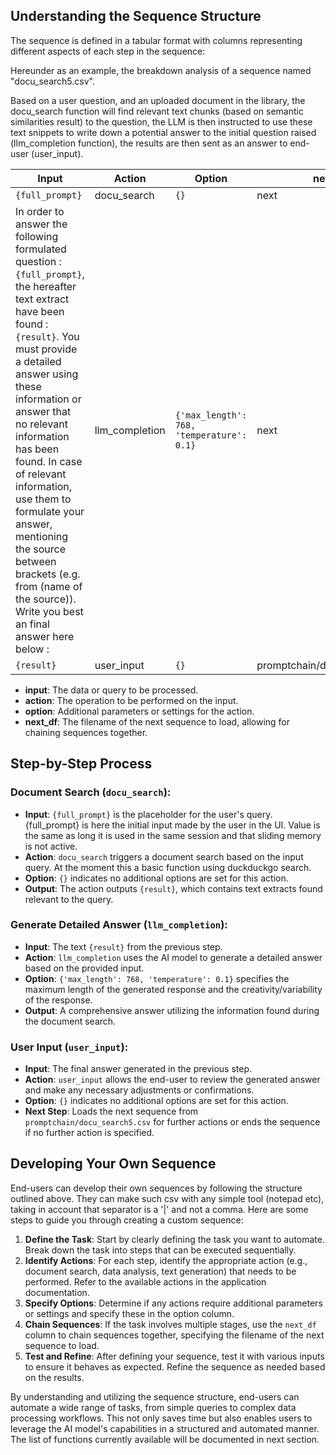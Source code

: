 ## Understanding the Sequence Structure

The sequence is defined in a tabular format with columns representing different aspects of each step in the sequence:

Hereunder as an example, the breakdown analysis of a sequence named "docu_search5.csv".

Based on a user question, and an uploaded document in the library, the docu_search function will find relevant text chunks (based on semantic similarities result) to the question, the LLM is then instructed to use these text snippets to write down a potential answer to the initial question raised (llm_completion function), the results are then sent as an answer to end-user (user_input).


| Input                                                                                                                                      | Action          | Option                               | next_df                      |
|--------------------------------------------------------------------------------------------------------------------------------------------|-----------------|--------------------------------------|------------------------------|
| `{full_prompt}`                                                                                                                            | docu_search     | `{}`                                 | next                         |
| In order to answer the following formulated question : `{full_prompt}`, the hereafter text extract have been found : `{result}`. You must provide a detailed answer using these information or answer that no relevant information has been found. In case of relevant information, use them to formulate your answer, mentioning the source  between brackets (e.g. from (name of the source)). Write you best an final answer here below : | llm_completion | `{'max_length': 768, 'temperature': 0.1}` | next                         |
| `{result}`                                                                                                                                 | user_input      | `{}`                                 | promptchain/docu_search5.csv |

- **input**: The data or query to be processed.
- **action**: The operation to be performed on the input.
- **option**: Additional parameters or settings for the action.
- **next_df**: The filename of the next sequence to load, allowing for chaining sequences together.

## Step-by-Step Process

### Document Search (`docu_search`):
- **Input**: `{full_prompt}` is the placeholder for the user's query. {full_prompt} is here the initial input made by the user in the UI. Value is the same as long it is used in the same session and that sliding memory is not active.
- **Action**: `docu_search` triggers a document search based on the input query. At the moment this a basic function using duckduckgo search.
- **Option**: `{}` indicates no additional options are set for this action.
- **Output**: The action outputs `{result}`, which contains text extracts found relevant to the query.

### Generate Detailed Answer (`llm_completion`):
- **Input**: The text `{result}` from the previous step.
- **Action**: `llm_completion` uses the AI model to generate a detailed answer based on the provided input.
- **Option**: `{'max_length': 768, 'temperature': 0.1}` specifies the maximum length of the generated response and the creativity/variability of the response.
- **Output**: A comprehensive answer utilizing the information found during the document search.

### User Input (`user_input`):
- **Input**: The final answer generated in the previous step.
- **Action**: `user_input` allows the end-user to review the generated answer and make any necessary adjustments or confirmations.
- **Option**: `{}` indicates no additional options are set for this action.
- **Next Step**: Loads the next sequence from `promptchain/docu_search5.csv` for further actions or ends the sequence if no further action is specified.

## Developing Your Own Sequence

End-users can develop their own sequences by following the structure outlined above. They can make such csv with any simple tool (notepad etc), taking in account that separator is a '|' and not a comma. Here are some steps to guide you through creating a custom sequence:

1. **Define the Task**: Start by clearly defining the task you want to automate. Break down the task into steps that can be executed sequentially.
2. **Identify Actions**: For each step, identify the appropriate action (e.g., document search, data analysis, text generation) that needs to be performed. Refer to the available actions in the application documentation.
3. **Specify Options**: Determine if any actions require additional parameters or settings and specify these in the option column.
4. **Chain Sequences**: If the task involves multiple stages, use the `next_df` column to chain sequences together, specifying the filename of the next sequence to load.
5. **Test and Refine**: After defining your sequence, test it with various inputs to ensure it behaves as expected. Refine the sequence as needed based on the results.

By understanding and utilizing the sequence structure, end-users can automate a wide range of tasks, from simple queries to complex data processing workflows. This not only saves time but also enables users to leverage the AI model's capabilities in a structured and automated manner.
The list of functions currently available will be documented in next section. 
